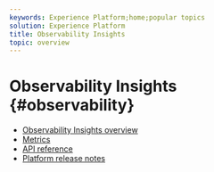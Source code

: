 ```yaml
---
keywords: Experience Platform;home;popular topics
solution: Experience Platform
title: Observability Insights
topic: overview
---
```


# Observability Insights {#observability}

* [Observability Insights overview](home.md)
* [Metrics](metrics.md)
* [API reference](https://www.adobe.io/apis/experienceplatform/home/api-reference.html#!acpdr/swagger-specs/observability-insights.yaml)
* [Platform release notes](http://www.adobe.com/go/platform-release-notes-en)